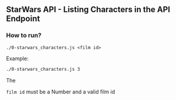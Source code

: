 ## StarWars API - Listing Characters in the API Endpoint

### How to run?

```cmd(shell)
./0-starwars_characters.js <film id>
```

Example:

```cmd
./0-starwars_characters.js 3
```
The 

`film id` must be a Number and a valid film id
